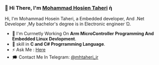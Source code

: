 ### 👋 Hi There, I'm [Mohammad Hosien Taheri](https://github.com/hardphoenix) ὴ

Hi, I'm Mohammad Hosein Taheri, a Embedded developer, And .Net Developer ,My bachelor's degree is in Electronic engineer Ώ.


- 🔭 I'm Currnetly Working On **Arm MicroController Programming And  Embedded Linux Devlopment**.
- 🍃 skill in **C  and C# Progrramming Language**.
- ⚡ Ask Me : [Here](https://github.com/hardphoenix/hardphoenix/issues/1)
- 🗯️ Contact Me In Telegram: [@mhtaheri_ir](https://t.me/mhtaheri_ir) 

